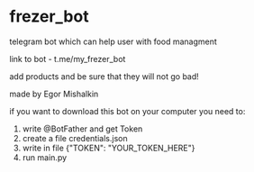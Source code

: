 # frezer_bot
telegram bot which can help user with food managment

link to bot - t.me/my_frezer_bot

add products and be sure that they will not go bad!

made by Egor Mishalkin

if you want to download this bot on your computer you need to:

1) write @BotFather and get Token
2) create a file credentials.json
3) write in file {"TOKEN": "YOUR_TOKEN_HERE"}
4) run main.py  
